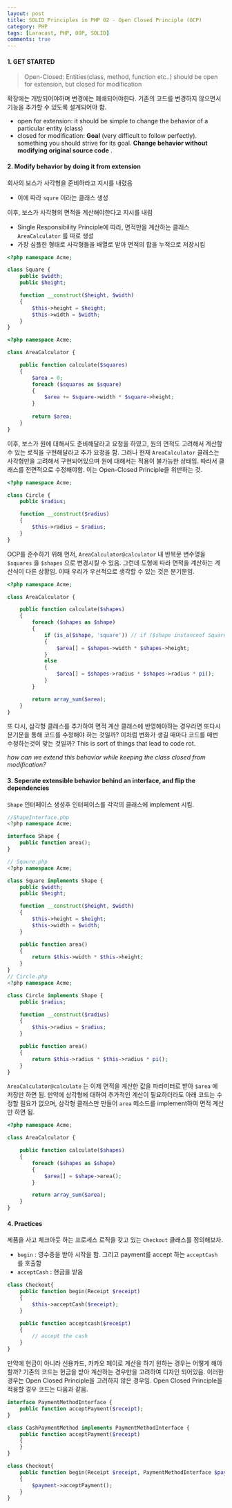 ```yaml
---
layout: post
title: SOLID Principles in PHP 02 - Open Closed Principle (OCP)
category: PHP
tags: [Laracast, PHP, OOP, SOLID]
comments: true
---
```




#### 1. GET STARTED

> Open-Closed: Entities(class, method, function etc..) should be open for extension, but closed for modification

확장에는 개방되어야하며 변경에는 폐쇄되어야한다. 기존의 코드를 변경하지 않으면서 기능을 추가할 수 있도록 설계되어야 함.

- open for extension:  it should be simple to change the behavior of a particular entity (class)
- closed for modification: **Goal** (very difficult to follow perfectly). something you should strive for its goal. **Change behavior without modifying original source code** .



#### 2. Modify behavior by doing it from extension

회사의 보스가 사각형을 준비하라고 지시를 내렸음

- 이에 따라 `squre` 이라는 클래스 생성

이후, 보스가 사각형의 면적을 계산해야한다고 지시를 내림 

- Single Responsibility Principle에 따라, 면적만을 계산하는 클래스 `AreaCalculator` 를 따로 생성
- 가장 심플한 형태로 사각형들을 배열로 받아 면적의 합을 누적으로 저장시킴

```php
<?php namespace Acme;

class Square {
    public $width;
    public $height;

    function __construct($height, $width)
    {
        $this->height = $height;
        $this->width = $width;
    }
}
```

```php
<?php namespace Acme;

class AreaCalculator {

    public function calculate($squares)
    {
        $area = 0;
        foreach ($squares as $square)
        {
            $area += $square->width * $square->height;
        }
      
      	return $area;
    }
}
```



이후, 보스가 원에 대해서도 준비해달라고 요청을 하였고, 원의 면적도 고려해서 계산할 수 있는 로직을 구현해달라고 추가 요청을 함. 그러나 현재 `AreaCalculator`  클래스는 사각형만을 고려해서 구현되어있으며 원에 대해서는 적용이 불가능한 상태임. 따라서 클래스를 전면적으로 수정해야함. 이는 Open-Closed Principle을 위반하는 것.

```php
<?php namespace Acme;

class Circle {
    public $radius;

    function __construct($radius)
    {
        $this->radius = $radius;
    }
}
```



OCP를 준수하기 위해 먼저, `AreaCalculator@calculator`  내 반복문 변수명을 `$squares` 을  `$shapes` 으로 변경시킬 수 있음. 그런데 도형에 따라 면적을 계산하는 계산식이 다른 상황임. 이때 우리가 우선적으로 생각할 수 있는 것은 분기문임. 

```php
<?php namespace Acme;

class AreaCalculator {

    public function calculate($shapes)
    {
        foreach ($shapes as $shape)
        {
            if (is_a($shape, 'square')) // if ($shape instanceof Square)
            {
                $area[] = $shapes->width * $shapes->height;
            }
            else
            {
                $area[] = $shapes->radius * $shapes->radius * pi();
            }
        }

        return array_sum($area);
    }
}
```



또 다시, 삼각형 클래스를 추가하여 면적 계산 클래스에 반영해야하는 경우라면 또다시 분기문을 통해 코드를 수정해야 하는 것일까? 이처럼 변화가 생길 때마다 코드를 매번 수정하는것이 맞는 것일까? This is sort of things that lead to code rot.

*how can we extend this behavior while keeping the class closed from modification?* 



#### 3. Seperate extensible behavior behind an interface, and flip the dependencies

`Shape`  인터페이스 생성후 인터페이스를 각각의 클래스에 implement 시킴.

```php
//ShapeInterface.php
<?php namespace Acme;

interface Shape {
    public function area();
}

// Sqaure.php
<?php namespace Acme;

class Square implements Shape {
    public $width;
    public $height;

    function __construct($height, $width)
    {
        $this->height = $height;
        $this->width = $width;
    }

    public function area()
    {
        return $this->width * $this->height;
    }
}
// Circle.php
<?php namespace Acme;

class Circle implements Shape {
    public $radius;

    function __construct($radius)
    {
        $this->radius = $radius;
    }

    public function area()
    {
        return $this->radius * $this->radius * pi();
    }
}
```

 `AreaCalculator@calculate`  는 이제 면적을 계산한 값을 파라미터로 받아 `$area` 에 저장만 하면 됨. 만약에 삼각형에 대하여 추가적인 계산이 필요하더라도 아래 코드는 수정할 필요가 없으며, 삼각형 클래스만 만들어 `area` 메소드를 implement하여 면적 계산만 하면 됨.

```php
<?php namespace Acme;

class AreaCalculator {

    public function calculate($shapes)
    {
        foreach ($shapes as $shape)
        {
            $area[] = $shape->area();
        }

        return array_sum($area);
    }
}
```



#### 4. Practices

제품을 사고 체크아웃 하는 프로세스 로직을 갖고 있는 `Checkout` 클래스를 정의해보자. 

-  `begin` : 영수증을 받아 시작을 함. 그리고 payment를 accept 하는 `acceptCash` 를 호출함
- `acceptCash` : 현금을 받음

```php
class Checkout{
    public function begin(Receipt $receipt)
    {
        $this->acceptCash($receipt);
    }

    public function acceptcash($receipt)
    {
        // accept the cash
    }
}
```



만약에 현금이 아니라 신용카드, 카카오 페이로 계산을 하기 원하는 경우는 어떻게 해야할까? 기존의 코드는 현금을 받아 계산하는 경우만을 고려하여 디자인 되어있음. 이러한 경우는 Open Closed Principle을 고려하지 않은 경우임. Open Closed Principle을 적용할 경우 코드는 다음과 같음.

```php
interface PaymentMethodInterface {
    public function acceptPayment($receipt);
}

class CashPaymentMethod implements PaymentMethodInterface {
    public function acceptPayment($receipt)
    {
    }
}

class Checkout{
    public function begin(Receipt $receipt, PaymentMethodInterface $payment)
    {
        $payment->acceptPayment();
    }
}
```
